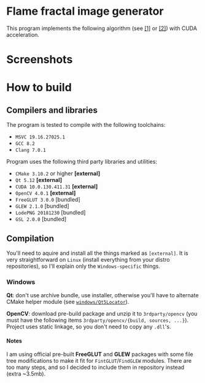 # Flame fractal image generator
This program implements the following algorithm (see [[1]](paper/flame_draves.pdf) or [[2]](https://flam3.com/flame_draves.pdf)) with CUDA acceleration.

# Screenshots

# How to build
## Compilers and libraries
The program is tested to compile with the following toolchains:
* `MSVC 19.16.27025.1`
* `GCC 8.2`
* `Clang 7.0.1`

Program uses the following third party libraries and utilities:
* `CMake 3.10.2` or higher **[external]**
* `Qt 5.12` **[external]**
* `CUDA 10.0.130.411.31` **[external]**
* `OpenCV 4.0.1` **[external]**
* `FreeGLUT 3.0.0` [bundled]
* `GLEW 2.1.0` [bundled]
* `LodePNG 20181230` [bundled]
* `GSL 2.0.0` [bundled]

## Compilation
You'll need to aquire and install all the things marked as `[external]`. It is very straightforward on `Linux` (install everything from your distro repositories), so I'll explain only the `Windows-specific` things.

### Windows
**Qt**: don't use archive bundle, use installer, otherwise you'll have to alternate CMake helper module (see [`windows/Qt5Locator`](cmake/windows/Qt5Locator.cmake)).

**OpenCV**: download pre-build package and unzip it to `3rdparty/opencv` (you must have the following items `3rdparty/opencv/{build, sources, ...}`). Project uses static linkage, so you don't need to copy any `.dll`'s.

#### Notes
I am using official pre-built **FreeGLUT** and **GLEW** packages with some file tree modifications to make it fit for `FintGLUT`/`FindGLEW` modules. There are too many steps, and so I decided to include them in repository instead (extra ~3.5mb).
